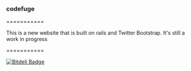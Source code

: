 <h3>codefuge</h3>
===========

   <p>This is a new website that is built on rails and Twitter Bootstrap. It's still a work in progress</p>
===========

[![Bitdeli Badge](https://d2weczhvl823v0.cloudfront.net/Adam0964/codefuge/trend.png)](https://bitdeli.com/free "Bitdeli Badge")


